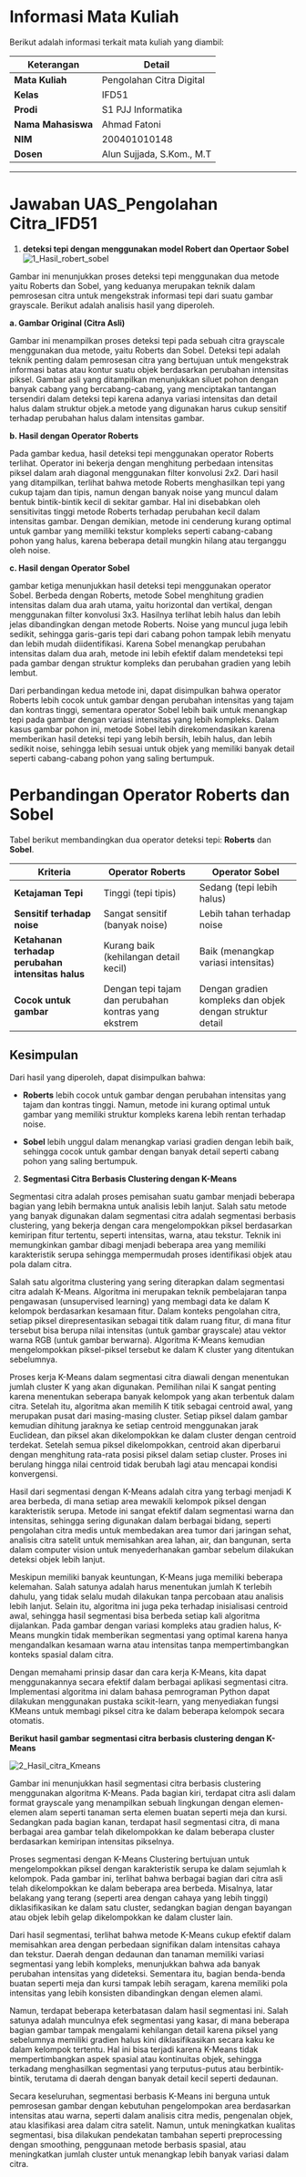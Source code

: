 # Informasi Mata Kuliah

Berikut adalah informasi terkait mata kuliah yang diambil:

| Keterangan        | Detail                                 |
|-------------------|----------------------------------------|
| **Mata Kuliah**    | Pengolahan Citra Digital               |
| **Kelas**          | IFD51                                  |
| **Prodi**          | S1 PJJ Informatika                     |
| **Nama Mahasiswa** | Ahmad Fatoni                           |
| **NIM**            | 200401010148                           |
| **Dosen**          | Alun Sujjada, S.Kom., M.T              |

---

# Jawaban UAS_Pengolahan Citra_IFD51

1. **deteksi tepi dengan menggunakan model Robert dan Opertaor Sobel**  
![1_Hasil_robert_sobel](1_Hasil_robert_sobel.png)

Gambar ini menunjukkan proses deteksi tepi menggunakan dua metode yaitu Roberts dan Sobel, yang keduanya merupakan teknik dalam pemrosesan citra untuk mengekstrak informasi tepi dari suatu gambar grayscale. Berikut adalah analisis hasil yang diperoleh.

**a. Gambar Original (Citra Asli)**

Gambar ini menampilkan proses deteksi tepi pada sebuah citra grayscale menggunakan dua metode, yaitu Roberts dan Sobel. Deteksi tepi adalah teknik penting dalam pemrosesan citra yang bertujuan untuk mengekstrak informasi batas atau kontur suatu objek berdasarkan perubahan intensitas piksel. Gambar asli yang ditampilkan menunjukkan siluet pohon dengan banyak cabang yang bercabang-cabang, yang menciptakan tantangan tersendiri dalam deteksi tepi karena adanya variasi intensitas dan detail halus dalam struktur objek.a metode yang digunakan harus cukup sensitif terhadap perubahan halus dalam intensitas gambar.

**b. Hasil dengan Operator Roberts**

Pada gambar kedua, hasil deteksi tepi menggunakan operator Roberts terlihat. Operator ini bekerja dengan menghitung perbedaan intensitas piksel dalam arah diagonal menggunakan filter konvolusi 2x2. Dari hasil yang ditampilkan, terlihat bahwa metode Roberts menghasilkan tepi yang cukup tajam dan tipis, namun dengan banyak noise yang muncul dalam bentuk bintik-bintik kecil di sekitar gambar. Hal ini disebabkan oleh sensitivitas tinggi metode Roberts terhadap perubahan kecil dalam intensitas gambar. Dengan demikian, metode ini cenderung kurang optimal untuk gambar yang memiliki tekstur kompleks seperti cabang-cabang pohon yang halus, karena beberapa detail mungkin hilang atau terganggu oleh noise.

**c. Hasil dengan Operator Sobel**

gambar ketiga menunjukkan hasil deteksi tepi menggunakan operator Sobel. Berbeda dengan Roberts, metode Sobel menghitung gradien intensitas dalam dua arah utama, yaitu horizontal dan vertikal, dengan menggunakan filter konvolusi 3x3. Hasilnya terlihat lebih halus dan lebih jelas dibandingkan dengan metode Roberts. Noise yang muncul juga lebih sedikit, sehingga garis-garis tepi dari cabang pohon tampak lebih menyatu dan lebih mudah diidentifikasi. Karena Sobel menangkap perubahan intensitas dalam dua arah, metode ini lebih efektif dalam mendeteksi tepi pada gambar dengan struktur kompleks dan perubahan gradien yang lebih lembut.

Dari perbandingan kedua metode ini, dapat disimpulkan bahwa operator Roberts lebih cocok untuk gambar dengan perubahan intensitas yang tajam dan kontras tinggi, sementara operator Sobel lebih baik untuk menangkap tepi pada gambar dengan variasi intensitas yang lebih kompleks. Dalam kasus gambar pohon ini, metode Sobel lebih direkomendasikan karena memberikan hasil deteksi tepi yang lebih bersih, lebih halus, dan lebih sedikit noise, sehingga lebih sesuai untuk objek yang memiliki banyak detail seperti cabang-cabang pohon yang saling bertumpuk.

# Perbandingan Operator Roberts dan Sobel

Tabel berikut membandingkan dua operator deteksi tepi: **Roberts** dan **Sobel**.

| Kriteria | Operator Roberts | Operator Sobel |
|----------|-----------------|---------------|
| **Ketajaman Tepi** | Tinggi (tepi tipis) | Sedang (tepi lebih halus) |
| **Sensitif terhadap noise** | Sangat sensitif (banyak noise) | Lebih tahan terhadap noise |
| **Ketahanan terhadap perubahan intensitas halus** | Kurang baik (kehilangan detail kecil) | Baik (menangkap variasi intensitas) |
| **Cocok untuk gambar** | Dengan tepi tajam dan perubahan kontras yang ekstrem | Dengan gradien kompleks dan objek dengan struktur detail |

## Kesimpulan

Dari hasil yang diperoleh, dapat disimpulkan bahwa:

- **Roberts** lebih cocok untuk gambar dengan perubahan intensitas yang tajam dan kontras tinggi. Namun, metode ini kurang optimal untuk gambar yang memiliki struktur kompleks karena lebih rentan terhadap noise.

- **Sobel** lebih unggul dalam menangkap variasi gradien dengan lebih baik, sehingga cocok untuk gambar dengan banyak detail seperti cabang pohon yang saling bertumpuk.



2. **Segmentasi Citra Berbasis Clustering dengan K-Means**

Segmentasi citra adalah proses pemisahan suatu gambar menjadi beberapa bagian yang lebih bermakna untuk analisis lebih lanjut. Salah satu metode yang banyak digunakan dalam segmentasi citra adalah segmentasi berbasis clustering, yang bekerja dengan cara mengelompokkan piksel berdasarkan kemiripan fitur tertentu, seperti intensitas, warna, atau tekstur. Teknik ini memungkinkan gambar dibagi menjadi beberapa area yang memiliki karakteristik serupa sehingga mempermudah proses identifikasi objek atau pola dalam citra.

Salah satu algoritma clustering yang sering diterapkan dalam segmentasi citra adalah K-Means. Algoritma ini merupakan teknik pembelajaran tanpa pengawasan (unsupervised learning) yang membagi data ke dalam K kelompok berdasarkan kesamaan fitur. Dalam konteks pengolahan citra, setiap piksel direpresentasikan sebagai titik dalam ruang fitur, di mana fitur tersebut bisa berupa nilai intensitas (untuk gambar grayscale) atau vektor warna RGB (untuk gambar berwarna). Algoritma K-Means kemudian mengelompokkan piksel-piksel tersebut ke dalam K cluster yang ditentukan sebelumnya.

Proses kerja K-Means dalam segmentasi citra diawali dengan menentukan jumlah cluster K yang akan digunakan. Pemilihan nilai K sangat penting karena menentukan seberapa banyak kelompok yang akan terbentuk dalam citra. Setelah itu, algoritma akan memilih K titik sebagai centroid awal, yang merupakan pusat dari masing-masing cluster. Setiap piksel dalam gambar kemudian dihitung jaraknya ke setiap centroid menggunakan jarak Euclidean, dan piksel akan dikelompokkan ke dalam cluster dengan centroid terdekat. Setelah semua piksel dikelompokkan, centroid akan diperbarui dengan menghitung rata-rata posisi piksel dalam setiap cluster. Proses ini berulang hingga nilai centroid tidak berubah lagi atau mencapai kondisi konvergensi.

Hasil dari segmentasi dengan K-Means adalah citra yang terbagi menjadi K area berbeda, di mana setiap area mewakili kelompok piksel dengan karakteristik serupa. Metode ini sangat efektif dalam segmentasi warna dan intensitas, sehingga sering digunakan dalam berbagai bidang, seperti pengolahan citra medis untuk membedakan area tumor dari jaringan sehat, analisis citra satelit untuk memisahkan area lahan, air, dan bangunan, serta dalam computer vision untuk menyederhanakan gambar sebelum dilakukan deteksi objek lebih lanjut.

Meskipun memiliki banyak keuntungan, K-Means juga memiliki beberapa kelemahan. Salah satunya adalah harus menentukan jumlah K terlebih dahulu, yang tidak selalu mudah dilakukan tanpa percobaan atau analisis lebih lanjut. Selain itu, algoritma ini juga peka terhadap inisialisasi centroid awal, sehingga hasil segmentasi bisa berbeda setiap kali algoritma dijalankan. Pada gambar dengan variasi kompleks atau gradien halus, K-Means mungkin tidak memberikan segmentasi yang optimal karena hanya mengandalkan kesamaan warna atau intensitas tanpa mempertimbangkan konteks spasial dalam citra.

Dengan memahami prinsip dasar dan cara kerja K-Means, kita dapat menggunakannya secara efektif dalam berbagai aplikasi segmentasi citra. Implementasi algoritma ini dalam bahasa pemrograman Python dapat dilakukan menggunakan pustaka scikit-learn, yang menyediakan fungsi KMeans untuk membagi piksel citra ke dalam beberapa kelompok secara otomatis.

**Berikut hasil gambar segmentasi citra berbasis clustering dengan K-Means**

![2_Hasil_citra_Kmeans](2_Hasil_citra_Kmeans.png)

Gambar ini menunjukkan hasil segmentasi citra berbasis clustering menggunakan algoritma K-Means. Pada bagian kiri, terdapat citra asli dalam format grayscale yang menampilkan sebuah lingkungan dengan elemen-elemen alam seperti tanaman serta elemen buatan seperti meja dan kursi. Sedangkan pada bagian kanan, terdapat hasil segmentasi citra, di mana berbagai area gambar telah dikelompokkan ke dalam beberapa cluster berdasarkan kemiripan intensitas pikselnya.

Proses segmentasi dengan K-Means Clustering bertujuan untuk mengelompokkan piksel dengan karakteristik serupa ke dalam sejumlah k kelompok. Pada gambar ini, terlihat bahwa berbagai bagian dari citra asli telah dikelompokkan ke dalam beberapa area berbeda. Misalnya, latar belakang yang terang (seperti area dengan cahaya yang lebih tinggi) diklasifikasikan ke dalam satu cluster, sedangkan bagian dengan bayangan atau objek lebih gelap dikelompokkan ke dalam cluster lain.

Dari hasil segmentasi, terlihat bahwa metode K-Means cukup efektif dalam memisahkan area dengan perbedaan signifikan dalam intensitas cahaya dan tekstur. Daerah dengan dedaunan dan tanaman memiliki variasi segmentasi yang lebih kompleks, menunjukkan bahwa ada banyak perubahan intensitas yang dideteksi. Sementara itu, bagian benda-benda buatan seperti meja dan kursi tampak lebih seragam, karena memiliki pola intensitas yang lebih konsisten dibandingkan dengan elemen alami.

Namun, terdapat beberapa keterbatasan dalam hasil segmentasi ini. Salah satunya adalah munculnya efek segmentasi yang kasar, di mana beberapa bagian gambar tampak mengalami kehilangan detail karena piksel yang sebelumnya memiliki gradien halus kini diklasifikasikan secara kaku ke dalam kelompok tertentu. Hal ini bisa terjadi karena K-Means tidak mempertimbangkan aspek spasial atau kontinuitas objek, sehingga terkadang menghasilkan segmentasi yang terputus-putus atau berbintik-bintik, terutama di daerah dengan banyak detail kecil seperti dedaunan.

Secara keseluruhan, segmentasi berbasis K-Means ini berguna untuk pemrosesan gambar dengan kebutuhan pengelompokan area berdasarkan intensitas atau warna, seperti dalam analisis citra medis, pengenalan objek, atau klasifikasi area dalam citra satelit. Namun, untuk meningkatkan kualitas segmentasi, bisa dilakukan pendekatan tambahan seperti preprocessing dengan smoothing, penggunaan metode berbasis spasial, atau meningkatkan jumlah cluster untuk menangkap lebih banyak variasi dalam citra.